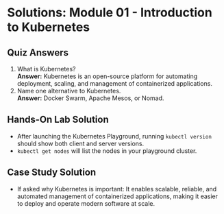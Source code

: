 # Solutions: Module 01 - Introduction to Kubernetes

## Quiz Answers
1. What is Kubernetes?  
   **Answer:** Kubernetes is an open-source platform for automating deployment, scaling, and management of containerized applications.
2. Name one alternative to Kubernetes.  
   **Answer:** Docker Swarm, Apache Mesos, or Nomad.

## Hands-On Lab Solution
- After launching the Kubernetes Playground, running `kubectl version` should show both client and server versions.
- `kubectl get nodes` will list the nodes in your playground cluster.

## Case Study Solution
- If asked why Kubernetes is important: It enables scalable, reliable, and automated management of containerized applications, making it easier to deploy and operate modern software at scale.